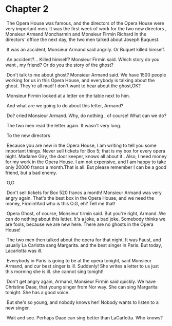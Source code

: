 # Chapter 2

​	The Opera House was famous, and  the directors of the Opera House were very important men. It was the first week of work for the two new directors , Monsieur Armand Moncharmin and Monsieur Firmin Richard In the directors' office the next day, the two men talked about Joseph Buquest.

​	It was an accident, Monsieur Armand said angrily. Or Buquet killed himself. 

​	An accident?… Killed himself? Monsieur Firmin said. Which story do you want , my friend? Or do you the story of the ghost?

​	Don't talk to me about ghost? Monsieur Armand said. We have 1500 people working for us in this Opera House, and everybody is talking about the ghost. They're all mad! I don't want to hear about the ghost,OK?

​	Monsieur Firmin looked at a letter on the table next to him.

​	And what are we going to do about this letter, Armand?

​	Do? cried Monsieur Armand. Why, do nothing , of course! What can we do?

​	The two men read the letter again. It wasn't very long.

​	To the new directors

​	Because you are new in the Opera House, I am writing to tell you some important things. Never sell tickets for Box 5; that is my box for every opera night. Madame Giry, the door keeper, knows all about it . Also, I need money for my work in the Opera House. I am not  expensive, and I am happy to take only 20000 francs a month.That is all. But please remember I can be a good friend, but a bad enemy.

​	O,G

​	Don't sell tickets for Box 520 francs a month! Monsieur Armand was very angry again. That's the best box in the Opera House, and we need the money, Firmin!And who is this O.G, eh? Tell me that!

​	Opera Ghost, of course, Monsieur tirmin said. But you're right, Armand .We can do nothing about this letter. It's a joke, a bad joke. Somebody thinks we are fools, because we are new here. There are no ghosts in the Opera House!

​	The two men then talked about the opera for that night. It was Faust, and usually La Carlotta sang Margarita. and the best singer in Paris. But today, Lacarlotta was ill.

​	Everybody in Paris is going to be at the opera tonight, said Monsieur Armand, and cur best singer is ill. Suddenly! She writes a letter to us just this morning she is ill. she cannot sing tonight!

​	Don't get angry again, Armand, Monsieur Firmin said quickly. We have Christine Daae, that young singer from Nor way. She can sing Margarita tonight. She has a good voice.

​	But she's so young, and nobody knows her! Nobody wants to listen to a new singer.

​	Wait and see. Perhaps Daae can sing better than LaCarlotta. Who knows?